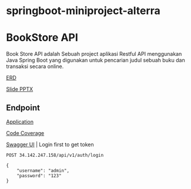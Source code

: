# springboot-miniproject-alterra

# BookStore API

Book Store API adalah Sebuah project aplikasi Restful API menggunakan Java Spring Boot yang digunakan untuk pencarian judul sebuah buku dan transaksi secara online.

[ERD](https://dbdiagram.io/d/626621c61072ae0b6adf0b06)

[Slide PPTX](https://docs.google.com/presentation/d/1jbOKUk9_g7qTMoaolmGWr1jE9RiKGfWA/edit#slide=id.p11)

## Endpoint

[Application](http://34.142.247.158/)

[Code Coverage](http://34.142.247.158:8000)

[Swagger UI](http://34.142.247.158/api/swagger-ui/index.html) | Login first to get token

```
POST 34.142.247.158/api/v1/auth/login

{
    "username": "admin",
    "password": "123"
}
```





